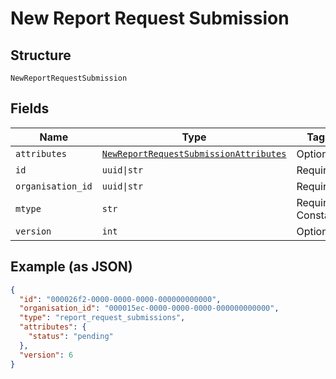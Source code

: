 
# New Report Request Submission

## Structure

`NewReportRequestSubmission`

## Fields

| Name | Type | Tags | Description |
|  --- | --- | --- | --- |
| `attributes` | [`NewReportRequestSubmissionAttributes`](../../doc/models/new-report-request-submission-attributes.md) | Optional | - |
| `id` | `uuid\|str` | Required | - |
| `organisation_id` | `uuid\|str` | Required | - |
| `mtype` | `str` | Required, Constant | **Default**: `'report_request_submissions'` |
| `version` | `int` | Optional | **Constraints**: `>= 0` |

## Example (as JSON)

```json
{
  "id": "000026f2-0000-0000-0000-000000000000",
  "organisation_id": "000015ec-0000-0000-0000-000000000000",
  "type": "report_request_submissions",
  "attributes": {
    "status": "pending"
  },
  "version": 6
}
```

